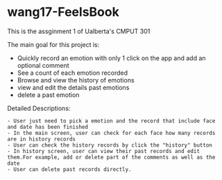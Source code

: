 # wang17-FeelsBook

This is the assginment 1 of Ualberta's CMPUT 301

The main goal for this project is:
  - Quickly record an emotion with only 1 click on the app and add an optional comment
  - See a count of each emotion recorded
  - Browse and view the history of emotions
  - view and edit the details past emotions
  - delete a past emotion
  
  Detailed Descriptions:
  
    - User just need to pick a emotion and the record that include face and date has been finished
    - In the main screen, user can check for each face how many records are in history records
    - User can check the history records by click the "history" button 
    - In history screen, user can view their past records and edit them.For example, add or delete part of the comments as well as the date
    - User can delete past records directly.
